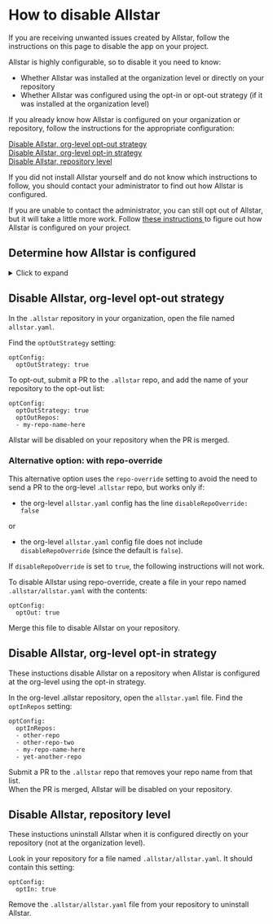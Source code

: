 # How to disable Allstar 
If you are receiving unwanted issues created by Allstar, follow the instructions on this page to disable the app on your project. 

Allstar is highly configurable, so to disable it you need to know:

-  Whether Allstar was installed at the organization level or directly on your
    repository
-  Whether Allstar was configured using the opt-in or opt-out strategy 
  (if it was installed at the organization level)

If you already know how Allstar is configured on your organization or repository,
follow the instructions for the appropriate configuration:

[Disable Allstar, org-level opt-out strategy](#disable-allstar-org-level-opt-out-strategy)  
[Disable Allstar, org-level opt-in strategy](#disable-allstar-org-level-opt-in-strategy)  
[Disable Allstar, repository level](#disable-allstar-repository-level)

If you did not install Allstar yourself and do not know which instructions to
follow, you should contact your administrator to find out how Allstar is
configured.

If you are unable to contact the administrator, you can still opt out of
Allstar, but it will take a little more work. Follow [these instructions
](#determine-how-allstar-is-configured)to figure out how Allstar is configured on your project. 

## Determine how Allstar is configured
<details>
  <summary>Click to expand</summary>

Follow these instructions if you are unable to contact your administrator to
find out how Allstar is configured on your organization or repository.

1. In your organization, find the repository named `.allstar`. 

1. In the `.allstar` repository, find the file named `allstar.yaml.`

1. In that file, look for a setting that says:

    `optConfig:`

```
      optOutStrategy: [true or false]
```

-  If `optOutStrategy` is set to `true`, Allstar is configured in the
    opt-out strategy. Follow the [opt-out strategy
    instructions](#heading=h.gnsv0s5t81xz).

-  If `optOutStrategy` is set to `false`, Allstar is configured in the
    opt-in strategy. Follow the [opt-in strategy
    instructions](#heading=h.ewhi4ihr9ws9).

If this setting, file, or repository does not exist, it means Allstar is
configured in the opt-in strategy (the default). You will have to figure out
where your repository has been opted-in. 

Check the org-level `allstar.yaml` file for your repo. It may look like this:

```
optConfig:
  optInRepos:
  - other-repo
  - other-repo-two
  - my-repo-name-here
  - yet-another-repo
```

If your repository is on the `optInRepos` list, follow the [opt-in strategy
instructions](#heading=h.ewhi4ihr9ws9).  
If your repository is not listed in the allstar.yaml file, it means Allstar is
configured directly on your repository. Follow the [Repository Opt-Out
Instructions](#heading=h.d65tdvdalj48).
</details>

## Disable Allstar, org-level opt-out strategy
    
In the `.allstar` repository in your organization, open the file named
`allstar.yaml`.   

Find the `optOutStrategy` setting: 

```
optConfig:
  optOutStrategy: true
```

To opt-out, submit a PR to the `.allstar` repo, and add the name of your
repository to the opt-out list:

```
optConfig:
  optOutStrategy: true
  optOutRepos:
  - my-repo-name-here
```

Allstar will be disabled on your repository when the PR is merged. 

### Alternative option: with repo-override

This alternative option uses the `repo-override` setting to avoid the need to
send a PR to the org-level .`allstar` repo, but works only if:

-  the org-level `allstar.yaml` config has the line `disableRepoOverride:
    false` 

or 

-  the org-level `allstar.yaml` config file does not include
    `disableRepoOverride` (since the default is `false`).

If `disableRepoOverride` is set to `true`, the following instructions will not
work.  

To disable Allstar using repo-override, create a file in your repo named
`.allstar/allstar.yaml` with the contents:

```
optConfig:
  optOut: true
```

Merge this file to disable Allstar on your repository. 

## Disable Allstar, org-level opt-in strategy

These instuctions disable Allstar on a repository when Allstar is configured at the org-level using the opt-in strategy. 

In the org-level .allstar repository, open the `allstar.yaml` file. Find the
`optInRepos` setting:

```
optConfig:
  optInRepos:
  - other-repo
  - other-repo-two
  - my-repo-name-here
  - yet-another-repo
```

Submit a PR to the `.allstar` repo that removes your repo name from that list.  
When the PR is merged, Allstar will be disabled on your repository. 

## Disable Allstar, repository level
These instuctions uninstall Allstar when it is configured directly on your repository (not at the organization level). 

Look in your repository for a file named `.allstar/allstar.yaml`. It
    should contain this setting:

```
optConfig:
  optIn: true
```

Remove the `.allstar/allstar.yaml` file from your repository to
    uninstall Allstar.
